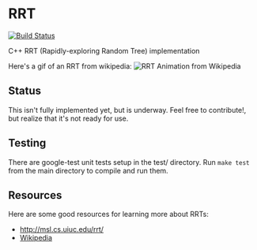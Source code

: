 # RRT

[![Build Status](https://travis-ci.org/RoboJackets/rrt.png?branch=master)](https://travis-ci.org/RoboJackets/rrt)

C++ RRT (Rapidly-exploring Random Tree) implementation


Here's a gif of an RRT from wikipedia:
![RRT Animation from Wikipedia](http://upload.wikimedia.org/wikipedia/commons/6/62/Rapidly-exploring_Random_Tree_%28RRT%29_500x373.gif)


Status
------

This isn't fully implemented yet, but is underway.  Feel free to contribute!, but realize that it's not ready for use.


Testing
-------

There are google-test unit tests setup in the test/ directory.  Run `make test` from the main directory to compile and run them.


## Resources

Here are some good resources for learning more about RRTs:

* http://msl.cs.uiuc.edu/rrt/
* [Wikipedia](http://en.wikipedia.org/wiki/Rapidly_exploring_random_tree)

